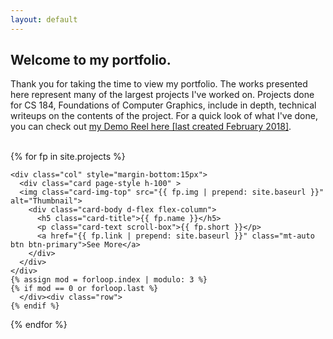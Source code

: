 ```yaml
---
layout: default
---
```


<div class="main">
<div class="page-style-box">
  <h2>Welcome to my portfolio.</h2>
  <p>
  Thank you for taking the time to view my portfolio. The works presented here represent many of the largest projects I've worked on. Projects done for CS 184, Foundations of Computer Graphics, include in depth, technical writeups on the contents of the project. For a quick look of what I've done, you can check out <a href="">my Demo Reel here [last created February 2018]</a>.</p>
</div>
<br>


  <div class="row">
  {% for fp in site.projects %}

    <div class="col" style="margin-bottom:15px">
      <div class="card page-style h-100" >
      <img class="card-img-top" src="{{ fp.img | prepend: site.baseurl }}" alt="Thumbnail">
        <div class="card-body d-flex flex-column">
          <h5 class="card-title">{{ fp.name }}</h5>
          <p class="card-text scroll-box">{{ fp.short }}</p>
          <a href="{{ fp.link | prepend: site.baseurl }}" class="mt-auto btn btn-primary">See More</a>
        </div>
      </div>
    </div>
    {% assign mod = forloop.index | modulo: 3 %}
    {% if mod == 0 or forloop.last %}
      </div><div class="row">
    {% endif %}

  {% endfor %}
  </div>

</div>
